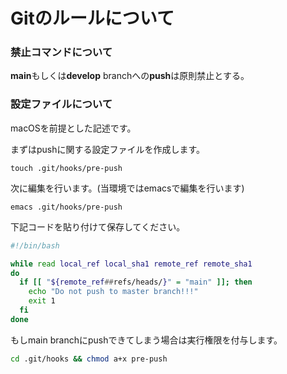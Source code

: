 # Gitのルールについて

### 禁止コマンドについて

**main**もしくは**develop** branchへの**push**は原則禁止とする。

### 設定ファイルについて

macOSを前提とした記述です。

まずはpushに関する設定ファイルを作成します。

```bash:
touch .git/hooks/pre-push
```

次に編集を行います。(当環境ではemacsで編集を行います)
```shell
emacs .git/hooks/pre-push
```

下記コードを貼り付けて保存してください。
```bash
#!/bin/bash

while read local_ref local_sha1 remote_ref remote_sha1
do
  if [[ "${remote_ref##refs/heads/}" = "main" ]]; then
    echo "Do not push to master branch!!!"
    exit 1
  fi
done
```

もしmain branchにpushできてしまう場合は実行権限を付与します。
```bash
cd .git/hooks && chmod a+x pre-push
```